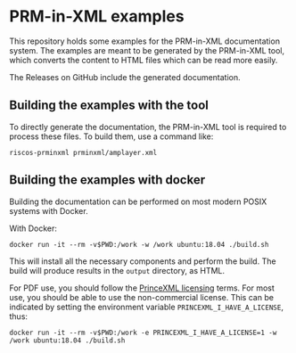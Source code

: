 # PRM-in-XML examples

This repository holds some examples for the PRM-in-XML documentation system.
The examples are meant to be generated by the PRM-in-XML tool, which
converts the content to HTML files which can be read more easily.

The Releases on GitHub include the generated documentation.

## Building the examples with the tool

To directly generate the documentation, the PRM-in-XML tool is required to process these files.
To build them, use a command like:

    riscos-prminxml prminxml/amplayer.xml

## Building the examples with docker

Building the documentation can be performed on most modern POSIX systems with Docker.

With Docker:

    docker run -it --rm -v$PWD:/work -w /work ubuntu:18.04 ./build.sh

This will install all the necessary components and perform the build.
The build will produce results in the `output` directory, as HTML.

For PDF use, you should follow the [PrinceXML licensing](https://www.princexml.com/purchase/license_faq/) terms. For most use, you should be able to use the non-commercial license.
This can be indicated by setting the environment variable `PRINCEXML_I_HAVE_A_LICENSE`, thus:

    docker run -it --rm -v$PWD:/work -e PRINCEXML_I_HAVE_A_LICENSE=1 -w /work ubuntu:18.04 ./build.sh
